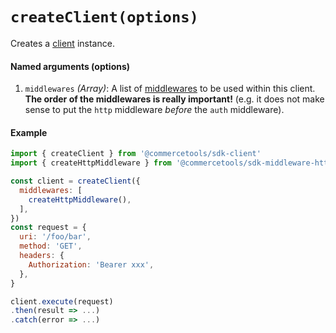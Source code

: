 # `createClient(options)`

Creates a [client](/docs/sdk/Glossary.md#client) instance.

#### Named arguments (options)

1. `middlewares` *(Array)*: A list of [middlewares](/docs/sdk/Middlewares.md) to be used within this client. **The order of the middlewares is really important!** (e.g. it does not make sense to put the `http` middleware *before* the `auth` middleware).

#### Example

```js
import { createClient } from '@commercetools/sdk-client'
import { createHttpMiddleware } from '@commercetools/sdk-middleware-http'

const client = createClient({
  middlewares: [
    createHttpMiddleware(),
  ],
})
const request = {
  uri: '/foo/bar',
  method: 'GET',
  headers: {
    Authorization: 'Bearer xxx',
  },
}

client.execute(request)
.then(result => ...)
.catch(error => ...)
```
